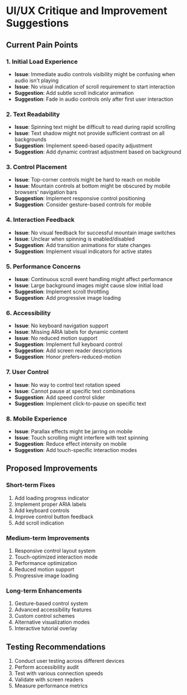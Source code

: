 # UI/UX Critique and Improvement Suggestions

## Current Pain Points

### 1. Initial Load Experience
- **Issue**: Immediate audio controls visibility might be confusing when audio isn't playing
- **Issue**: No visual indication of scroll requirement to start interaction
- **Suggestion**: Add subtle scroll indicator animation
- **Suggestion**: Fade in audio controls only after first user interaction

### 2. Text Readability
- **Issue**: Spinning text might be difficult to read during rapid scrolling
- **Issue**: Text shadow might not provide sufficient contrast on all backgrounds
- **Suggestion**: Implement speed-based opacity adjustment
- **Suggestion**: Add dynamic contrast adjustment based on background

### 3. Control Placement
- **Issue**: Top-corner controls might be hard to reach on mobile
- **Issue**: Mountain controls at bottom might be obscured by mobile browsers' navigation bars
- **Suggestion**: Implement responsive control positioning
- **Suggestion**: Consider gesture-based controls for mobile

### 4. Interaction Feedback
- **Issue**: No visual feedback for successful mountain image switches
- **Issue**: Unclear when spinning is enabled/disabled
- **Suggestion**: Add transition animations for state changes
- **Suggestion**: Implement visual indicators for active states

### 5. Performance Concerns
- **Issue**: Continuous scroll event handling might affect performance
- **Issue**: Large background images might cause slow initial load
- **Suggestion**: Implement scroll throttling
- **Suggestion**: Add progressive image loading

### 6. Accessibility
- **Issue**: No keyboard navigation support
- **Issue**: Missing ARIA labels for dynamic content
- **Issue**: No reduced motion support
- **Suggestion**: Implement full keyboard control
- **Suggestion**: Add screen reader descriptions
- **Suggestion**: Honor prefers-reduced-motion

### 7. User Control
- **Issue**: No way to control text rotation speed
- **Issue**: Cannot pause at specific text combinations
- **Suggestion**: Add speed control slider
- **Suggestion**: Implement click-to-pause on specific text

### 8. Mobile Experience
- **Issue**: Parallax effects might be jarring on mobile
- **Issue**: Touch scrolling might interfere with text spinning
- **Suggestion**: Reduce effect intensity on mobile
- **Suggestion**: Add touch-specific interaction modes

## Proposed Improvements

### Short-term Fixes
1. Add loading progress indicator
2. Implement proper ARIA labels
3. Add keyboard controls
4. Improve control button feedback
5. Add scroll indication

### Medium-term Improvements
1. Responsive control layout system
2. Touch-optimized interaction mode
3. Performance optimization
4. Reduced motion support
5. Progressive image loading

### Long-term Enhancements
1. Gesture-based control system
2. Advanced accessibility features
3. Custom control schemes
4. Alternative visualization modes
5. Interactive tutorial overlay

## Testing Recommendations
1. Conduct user testing across different devices
2. Perform accessibility audit
3. Test with various connection speeds
4. Validate with screen readers
5. Measure performance metrics 